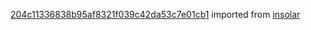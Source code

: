 [204c11336838b95af8321f039c42da53c7e01cb1](https://github.com/insolar/insolar/commit/204c11336838b95af8321f039c42da53c7e01cb1) imported from [insolar](https://github.com/insolar/insolar)
